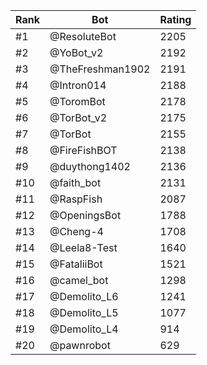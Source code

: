 Rank|Bot|Rating
---|---|---
#1|@ResoluteBot|2205
#2|@YoBot_v2|2192
#3|@TheFreshman1902|2191
#4|@Intron014|2188
#5|@ToromBot|2178
#6|@TorBot_v2|2175
#7|@TorBot|2155
#8|@FireFishBOT|2138
#9|@duythong1402|2136
#10|@faith_bot|2131
#11|@RaspFish|2087
#12|@OpeningsBot|1788
#13|@Cheng-4|1708
#14|@Leela8-Test|1640
#15|@FataliiBot|1521
#16|@camel_bot|1298
#17|@Demolito_L6|1241
#18|@Demolito_L5|1077
#19|@Demolito_L4|914
#20|@pawnrobot|629
